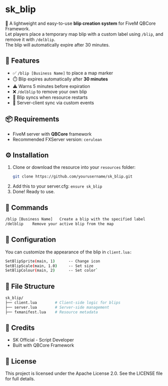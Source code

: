 # sk_blip

📍 A lightweight and easy-to-use **blip creation system** for FiveM QBCore Framework.  
Let players place a temporary map blip with a custom label using `/blip`, and remove it with `/delblip`.  
The blip will automatically expire after 30 minutes.

## 🚀 Features
- ✅ `/blip [Business Name]` to place a map marker
- ⏱️ Blip expires automatically after **30 minutes**
- ⚠️ Warns 5 minutes before expiration
- ❌ `/delblip` to remove your own blip
- 🔁 Blip syncs when resource restarts
- 📡 Server-client sync via custom events

## 📦 Requirements
- FiveM server with **QBCore** framework
- Recommended FXServer version: `cerulean`

## ⚙️ Installation
1. Clone or download the resource into your `resources` folder:
   ```bash
   git clone https://github.com/yourusername/sk_blip.git
2. Add this to your server.cfg: `ensure sk_blip`
3. Done! Ready to use.


## 💬 Commands
```bash
/blip [Business Name]	Create a blip with the specified label
/delblip	Remove your active blip from the map
```

## 🎨 Configuration
You can customize the appearance of the blip in `client.lua:`
```bash
SetBlipSprite(main, 1)      -- Change icon
SetBlipScale(main, 1.0)     -- Set size
SetBlipColour(main, 2)      -- Set color`
```

## 📁 File Structure
```bash
sk_blip/
├── client.lua        # Client-side logic for blips
├── server.lua        # Server-side management
├── fxmanifest.lua    # Resource metadata
```

## 👤 Credits
- SK Official - Script Developer
- Built with QBCore Framework

## 📜 License
This project is licensed under the Apache License 2.0.
See the LICENSE file for full details.
